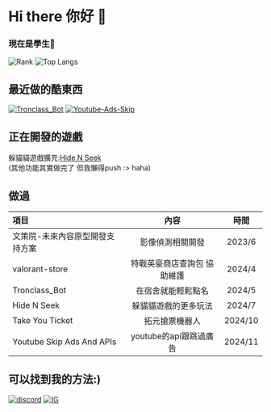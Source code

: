Hi there 你好 👋 
===
### 現在是學生👾

![Rank](https://github-readme-stats.vercel.app/api?username=xiaxia009&locale=zh-tw)
![Top Langs](https://github-readme-stats.vercel.app/api/top-langs/?username=XiaXia009)

## 最近做的酷東西  
[![Tronclass_Bot](https://github-readme-stats.vercel.app/api/pin/?username=XiaXia009&repo=Tronclass_Bot&theme=prussian)](https://github.com/XiaXia009/Tronclass_Bot)
[![Youtube-Ads-Skip](https://github-readme-stats.vercel.app/api/pin/?username=XiaXia009&repo=youtube-ads-skip&theme=prussian)](https://github.com/XiaXia009/youtube-ads-skip)

## 正在開發的遊戲  
躲貓貓遊戲擴充:[Hide N Seek](https://hidenseek.app/install)  
(其他功能其實做完了 但我懶得push :> haha)

## 做過  
| 項目 | 內容 | 時間 |
| :---- | :----: | :----: |
| 文策院-未來內容原型開發支持方案 | 影像偵測相關開發 | 2023/6 |
| valorant-store | 特戰英豪商店查詢包 協助維護 | 2024/4 |
| Tronclass_Bot | 在宿舍就能輕鬆點名 | 2024/5 |
| Hide N Seek | 躲貓貓遊戲的更多玩法 | 2024/7 |
| Take You Ticket | 拓元搶票機器人 | 2024/10 |
| Youtube Skip Ads And APIs | youtube的api跟跳過廣告 | 2024/11 |

## 可以找到我的方法:)
[![discord](https://skillicons.dev/icons?i=discord)](https://discord.com/users/729170921788801074) [![IG](https://skillicons.dev/icons?i=instagram)](https://www.instagram.com/wen._.0420/)

